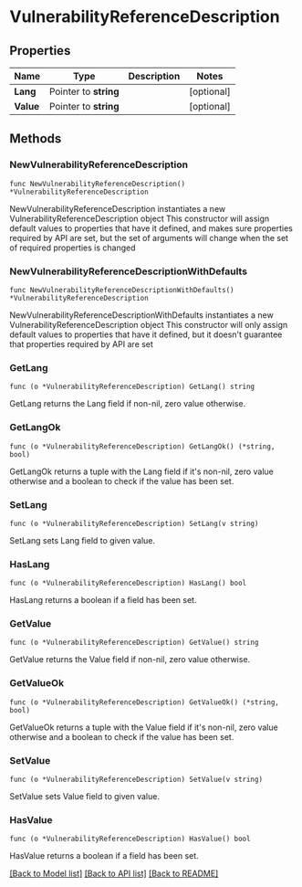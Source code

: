 # VulnerabilityReferenceDescription

## Properties

Name | Type | Description | Notes
------------ | ------------- | ------------- | -------------
**Lang** | Pointer to **string** |  | [optional] 
**Value** | Pointer to **string** |  | [optional] 

## Methods

### NewVulnerabilityReferenceDescription

`func NewVulnerabilityReferenceDescription() *VulnerabilityReferenceDescription`

NewVulnerabilityReferenceDescription instantiates a new VulnerabilityReferenceDescription object
This constructor will assign default values to properties that have it defined,
and makes sure properties required by API are set, but the set of arguments
will change when the set of required properties is changed

### NewVulnerabilityReferenceDescriptionWithDefaults

`func NewVulnerabilityReferenceDescriptionWithDefaults() *VulnerabilityReferenceDescription`

NewVulnerabilityReferenceDescriptionWithDefaults instantiates a new VulnerabilityReferenceDescription object
This constructor will only assign default values to properties that have it defined,
but it doesn't guarantee that properties required by API are set

### GetLang

`func (o *VulnerabilityReferenceDescription) GetLang() string`

GetLang returns the Lang field if non-nil, zero value otherwise.

### GetLangOk

`func (o *VulnerabilityReferenceDescription) GetLangOk() (*string, bool)`

GetLangOk returns a tuple with the Lang field if it's non-nil, zero value otherwise
and a boolean to check if the value has been set.

### SetLang

`func (o *VulnerabilityReferenceDescription) SetLang(v string)`

SetLang sets Lang field to given value.

### HasLang

`func (o *VulnerabilityReferenceDescription) HasLang() bool`

HasLang returns a boolean if a field has been set.

### GetValue

`func (o *VulnerabilityReferenceDescription) GetValue() string`

GetValue returns the Value field if non-nil, zero value otherwise.

### GetValueOk

`func (o *VulnerabilityReferenceDescription) GetValueOk() (*string, bool)`

GetValueOk returns a tuple with the Value field if it's non-nil, zero value otherwise
and a boolean to check if the value has been set.

### SetValue

`func (o *VulnerabilityReferenceDescription) SetValue(v string)`

SetValue sets Value field to given value.

### HasValue

`func (o *VulnerabilityReferenceDescription) HasValue() bool`

HasValue returns a boolean if a field has been set.


[[Back to Model list]](../README.md#documentation-for-models) [[Back to API list]](../README.md#documentation-for-api-endpoints) [[Back to README]](../README.md)


